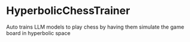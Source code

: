 # HyperbolicChessTrainer
Auto trains LLM models to play chess by having them simulate the game board in hyperbolic space
